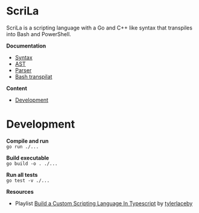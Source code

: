 # ScriLa

ScriLa is a scripting language with a Go and C++ like syntax that transpiles into Bash and PowerShell.

**Documentation**  
- [Syntax](doc/Syntax.md)
- [AST](doc/AST.md)
- [Parser](doc/Parser.md)
- [Bash transpilat](doc/BashTranspilat.md)

**Content**
- [Development](#development)

# Development
**Compile and run**  
`go run ./...`

**Build executable**  
`go build -o . ./...`

**Run all tests**  
`go test -v ./...`

**Resources**  
- Playlist [Build a Custom Scripting Language In Typescript](https://www.youtube.com/playlist?list=PL_2VhOvlMk4UHGqYCLWc6GO8FaPl8fQTh) by [tylerlaceby](https://www.youtube.com/@tylerlaceby)
